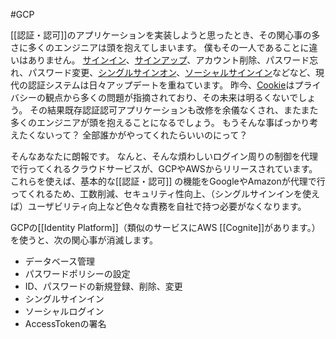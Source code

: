 #GCP 


[[認証・認可]]のアプリケーションを実装しようと思ったとき、その関心事の多さに多くのエンジニアは頭を抱えてしまいます。
僕もその一人であることに違いはありません。
[サインイン](https://e-words.jp/w/%E3%82%B5%E3%82%A4%E3%83%B3%E3%82%A4%E3%83%B3.html#:~:text=%E3%82%B5%E3%82%A4%E3%83%B3%E3%82%A4%E3%83%B3%E3%81%A8%E3%81%AF%E3%80%81%E3%82%B7%E3%82%B9%E3%83%86%E3%83%A0,%E5%88%A9%E7%94%A8%E3%81%99%E3%82%8B%E3%81%93%E3%81%A8%E3%81%8C%E3%81%A7%E3%81%8D%E3%82%8B%E3%80%82)、[サインアップ](https://dictionary.goo.ne.jp/word/%E3%82%B5%E3%82%A4%E3%83%B3%E3%82%A2%E3%83%83%E3%83%97/)、アカウント削除、パスワード忘れ、パスワード変更、[シングルサインオン](https://www.ntt.com/bizon/glossary/e-s/sso.html#:~:text=%E3%82%B7%E3%83%B3%E3%82%B0%E3%83%AB%E3%82%B5%E3%82%A4%E3%83%B3%E3%82%AA%E3%83%B3%EF%BC%88SSO%EF%BC%9ASingle,%E3%81%AA%E3%82%8B%E4%BB%95%E7%B5%84%E3%81%BF%E3%82%92%E6%8C%87%E3%81%97%E3%81%BE%E3%81%99%E3%80%82&text=%E3%82%B7%E3%83%B3%E3%82%B0%E3%83%AB%E3%82%B5%E3%82%A4%E3%83%B3%E3%82%AA%E3%83%B3%E3%81%AE%E4%BB%95%E7%B5%84%E3%81%BF,%E3%81%AA%E3%81%91%E3%82%8C%E3%81%B0%E3%81%AA%E3%82%8A%E3%81%BE%E3%81%9B%E3%82%93%E3%80%82)、[ソーシャルサインイン](https://www.ntt.com/bizon/glossary/e-s/sso.html#:~:text=%E3%82%B7%E3%83%B3%E3%82%B0%E3%83%AB%E3%82%B5%E3%82%A4%E3%83%B3%E3%82%AA%E3%83%B3%EF%BC%88SSO%EF%BC%9ASingle,%E3%81%AA%E3%82%8B%E4%BB%95%E7%B5%84%E3%81%BF%E3%82%92%E6%8C%87%E3%81%97%E3%81%BE%E3%81%99%E3%80%82&text=%E3%82%B7%E3%83%B3%E3%82%B0%E3%83%AB%E3%82%B5%E3%82%A4%E3%83%B3%E3%82%AA%E3%83%B3%E3%81%AE%E4%BB%95%E7%B5%84%E3%81%BF,%E3%81%AA%E3%81%91%E3%82%8C%E3%81%B0%E3%81%AA%E3%82%8A%E3%81%BE%E3%81%9B%E3%82%93%E3%80%82)などなど、現代の認証システムは日々アップデートを重ねています。
昨今、[Cookie](https://ja.wikipedia.org/wiki/HTTP_cookie)はプライバシーの観点から多くの問題が指摘されており、その未来は明るくないでしょう。
その結果既存認証認可アプリケーションも改修を余儀なくされ、またまた多くのエンジニアが頭を抱えることになるでしょう。
もうそんな事ばっかり考えたくないって？
全部誰かがやってくれたらいいのにって？

そんなあなたに朗報です。
なんと、そんな煩わしいログイン周りの制御を代理で行ってくれるクラウドサービスが、GCPやAWSからリリースされています。
これらを使えば、基本的な[[認証・認可]] の機能をGoogleやAmazonが代理で行ってくれるため、工数削減、セキュリティ性向上、（シングルサインインを使えば）ユーザビリティ向上など色々な責務を自社で持つ必要がなくなります。

GCPの[[Identity Platform]]（類似のサービスにAWS [[Cognite]]があります。）を使うと、次の関心事が消滅します。
- データベース管理
- パスワードポリシーの設定
- ID、パスワードの新規登録、削除、変更
- シングルサインイン
- ソーシャルログイン
- AccessTokenの署名
